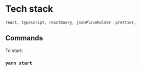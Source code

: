 # Tech stack
`
react,
typescript,
reactQuery,
jsonPlaceholder,
prettier,
`

## Commands

To start:

### `yarn start`

 
